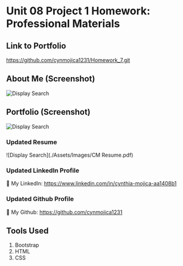 # Unit 08 Project 1 Homework: Professional Materials

## Link to Portfolio

https://github.com/cynmojica1231/Homework_7.git

## About Me (Screenshot)

![Display Search](./Assets/Images/AboutMe.jpg)

## Portfolio (Screenshot)

![Display Search](./Assets/Images/portfolio.jpg)

### Updated Resume

![Display Search](./Assets/Images/CM Resume.pdf)

### Updated LinkedIn Profile

💁 My LinkedIn: https://www.linkedin.com/in/cynthia-mojica-aa1408b1

### Updated Github Profile

💁 My Github: https://github.com/cynmojica1231

## Tools Used

1. Bootstrap
2. HTML
3. CSS
